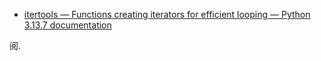 -  [itertools — Functions creating iterators for efficient looping — Python 3.13.7 documentation](https://docs.python.org/3/library/itertools.html)

阅. 
